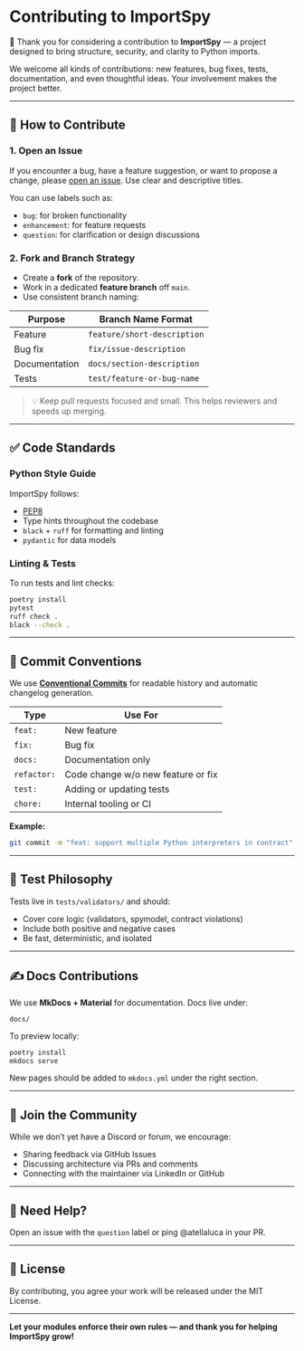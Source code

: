 # Contributing to ImportSpy

🎉 Thank you for considering a contribution to **ImportSpy** — a project designed to bring structure, security, and clarity to Python imports.

We welcome all kinds of contributions: new features, bug fixes, tests, documentation, and even thoughtful ideas. Your involvement makes the project better.

---

## 📢 How to Contribute

### 1. Open an Issue  
If you encounter a bug, have a feature suggestion, or want to propose a change, please [open an issue](https://github.com/atellaluca/ImportSpy/issues). Use clear and descriptive titles.

You can use labels such as:
- `bug`: for broken functionality
- `enhancement`: for feature requests
- `question`: for clarification or design discussions

### 2. Fork and Branch Strategy

- Create a **fork** of the repository.
- Work in a dedicated **feature branch** off `main`.
- Use consistent branch naming:

| Purpose         | Branch Name Format            |
|----------------|-------------------------------|
| Feature         | `feature/short-description`   |
| Bug fix         | `fix/issue-description`       |
| Documentation   | `docs/section-description`    |
| Tests           | `test/feature-or-bug-name`    |

> 💡 Keep pull requests focused and small. This helps reviewers and speeds up merging.

---

## ✅ Code Standards

### Python Style Guide
ImportSpy follows:
- [PEP8](https://peps.python.org/pep-0008/)
- Type hints throughout the codebase
- `black` + `ruff` for formatting and linting
- `pydantic` for data models

### Linting & Tests

To run tests and lint checks:

```bash
poetry install
pytest
ruff check .
black --check .
```

---

## 📄 Commit Conventions

We use **[Conventional Commits](https://www.conventionalcommits.org/)** for readable history and automatic changelog generation.

| Type     | Use For                       |
|----------|-------------------------------|
| `feat:`  | New feature                   |
| `fix:`   | Bug fix                       |
| `docs:`  | Documentation only            |
| `refactor:` | Code change w/o new feature or fix |
| `test:`  | Adding or updating tests      |
| `chore:` | Internal tooling or CI        |

**Example:**
```bash
git commit -m "feat: support multiple Python interpreters in contract"
```

---

## 🧪 Test Philosophy

Tests live in `tests/validators/` and should:
- Cover core logic (validators, spymodel, contract violations)
- Include both positive and negative cases
- Be fast, deterministic, and isolated

---

## ✍️ Docs Contributions

We use **MkDocs + Material** for documentation. Docs live under:

```
docs/
```

To preview locally:

```bash
poetry install
mkdocs serve
```

New pages should be added to `mkdocs.yml` under the right section.

---

## 🙌 Join the Community

While we don’t yet have a Discord or forum, we encourage:
- Sharing feedback via GitHub Issues
- Discussing architecture via PRs and comments
- Connecting with the maintainer via LinkedIn or GitHub

---

## 💬 Need Help?

Open an issue with the `question` label or ping @atellaluca in your PR.

---

## 📜 License

By contributing, you agree your work will be released under the MIT License.

---

**Let your modules enforce their own rules — and thank you for helping ImportSpy grow!**
